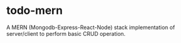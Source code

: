 # todo-mern

A MERN (Mongodb-Express-React-Node) stack implementation of server/client to perform basic CRUD operation. 
